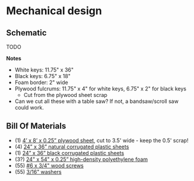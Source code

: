 # Mechanical design

## Schematic

TODO

**Notes**
* White keys: 11.75" x 36"
* Black keys: 6.75" x 18"
* Foam border: 2" wide
* Plywood fulcrums: 11.75" x 4" for white keys, 6.75" x 2" for black keys
    - Cut from the plywood sheet scrap
* Can we cut all these with a table saw? If not, a bandsaw/scroll saw could work.


## Bill Of Materials

* (1) [4’ x 8’ x 0.25” plywood sheet](http://www.homedepot.com/p/1-4-in-x-4-ft-x-8-ft-BC-Sanded-Pine-Plywood-166014/100063669), cut to 3.5' wide - keep the 0.5' scrap!
* (4) [24” x 36” natural corrugated plastic sheets](http://www.homedepot.com/p/24-in-x-36-in-x-0-157-in-Natural-Twin-Wall-Plastic-Sheet-1TW3624C/205828979)
* (1) [24” x 36” black corrugated plastic sheets](http://www.homedepot.com/p/24-in-x-36-in-x-0-157-in-Black-Twin-Wall-Plastic-Sheet-COR3624BK/205437929)
* (3?) [24" x 54" x 0.25” high-density polyethylene foam](https://www.grainger.com/product/GRAINGER-APPROVED-Foam-Sheet-5GDK0)
* (55) [#6 x 3/4" wood screws](http://www.homedepot.com/p/Everbilt-6-x-3-4-in-Stainless-Steel-Phillips-Flat-Head-Wood-Screw-3-per-Pack-800768/204275519)
* (55) [3/16" washers](http://www.homedepot.com/p/Everbilt-3-16-in-x-1-1-4-in-Zinc-Plated-Fender-Washer-100-Piece-per-Box-804780/204276326)